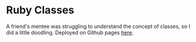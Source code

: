# Ruby Classes
A friend's mentee was struggling to understand the concept of classes, so I did a little doodling.
Deployed on Github pages [here](https://alyssahursh.github.io/ruby-classes/).
